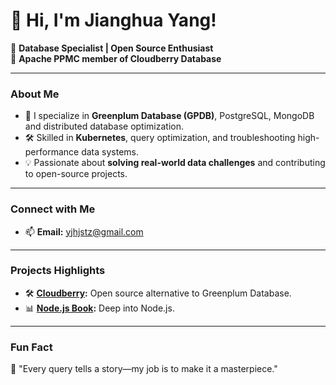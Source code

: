 # 👋 Hi, I'm Jianghua Yang!  

🚀 **Database Specialist | Open Source Enthusiast**  
💼 **Apache PPMC member of Cloudberry Database**

---

### About Me  
- 🎯 I specialize in **Greenplum Database (GPDB)**, PostgreSQL, MongoDB and distributed database optimization.  
- 🛠️ Skilled in **Kubernetes**, query optimization, and troubleshooting high-performance data systems.  
- 💡 Passionate about **solving real-world data challenges** and contributing to open-source projects.  

---



### Connect with Me  
- 📫 **Email:** [yjhjstz@gmail.com](mailto:yjhjstz@gmail.com)  

---

### Projects Highlights  
- 🛠️ **[Cloudberry](https://github.com/apache/cloudberry):** Open source alternative to Greenplum Database.  
- 📊 **[Node.js Book](https://github.com/yjhjstz/deep-into-node):** Deep into Node.js.

---

### Fun Fact  
🌟 "Every query tells a story—my job is to make it a masterpiece."  
